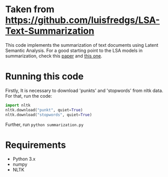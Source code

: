 # Taken from https://github.com/luisfredgs/LSA-Text-Summarization


This code implements the summarization of text documents using Latent Semantic Analysis. For a good starting point to the LSA models in summarization, check this [paper](https://www.researchgate.net/publication/220195824_Text_summarization_using_Latent_Semantic_Analysis) and [this one](http://www.kiv.zcu.cz/~jstein/publikace/isim2004.pdf).

# Running this code

Firstly, It is necessary to download 'punkts' and 'stopwords' from nltk data. For that, run the code:

```python
import nltk
nltk.download("punkt", quiet=True)
nltk.download("stopwords", quiet=True)
```

Further, run ```python summarization.py```

# Requirements

* Python 3.x
* numpy
* NLTK